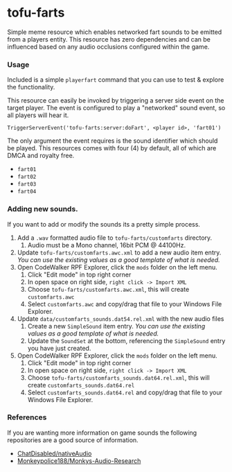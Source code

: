 # tofu-farts

Simple meme resource which enables networked fart sounds to be emitted from a players entity. This resource has zero dependencies and can be influenced based on any audio occlusions configured within the game.

### Usage

Included is a simple `playerfart` command that you can use to test & explore the functionality.

This resource can easily be invoked by triggering a server side event on the target player. The event is configured to play a "networked" sound event, so all players will hear it.

```
TriggerServerEvent('tofu-farts:server:doFart', <player id>, 'fart01')
```

The only argument the event requires is the sound identifier which should be played. This resources comes with four (4) by default, all of which are DMCA and royalty free.

- `fart01`
- `fart02`
- `fart03`
- `fart04`

### Adding new sounds.

If you want to add or modify the sounds its a pretty simple process.

1. Add a `.wav` formatted audio file to `tofu-farts/customfarts` directory.
   1. Audio must be a Mono channel, 16bit PCM @ 44100Hz.
1. Update `tofu-farts/customfarts.awc.xml` to add a new audio item entry. _You can use the existing values as a good template of what is needed._
1. Open CodeWalker RPF Explorer, click the `mods` folder on the left menu.
   1. Click "Edit mode" in top right corner
   1. In open space on right side, `right click -> Import XML`
   1. Choose `tofu-farts/customfarts.awc.xml`, this will create `customfarts.awc`
   1. Select `customfarts.awc` and copy/drag that file to your Windows File Explorer.
1. Update `data/customfarts_sounds.dat54.rel.xml` with the new audio files
   1. Create a new `SimpleSound` item entry. _You can use the existing values as a good template of what is needed._
   1. Update the `SoundSet` at the bottom, referencing the `SimpleSound` entry you have just created.
1. Open CodeWalker RPF Explorer, click the `mods` folder on the left menu.
   1. Click "Edit mode" in top right corner
   1. In open space on right side, `right click -> Import XML`
   1. Choose `tofu-farts/customfarts_sounds.dat64.rel.xml`, this will create `customfarts_sounds.dat64.rel`
   1. Select `customfarts_sounds.dat64.rel` and copy/drag that file to your Windows File Explorer.

### References

If you are wanting more information on game sounds the following repositories are a good source of information.

- [ChatDisabled/nativeAudio](https://github.com/ChatDisabled/nativeAudio)
- [Monkeypolice188/Monkys-Audio-Research](https://github.com/Monkeypolice188/Monkys-Audio-Research)
